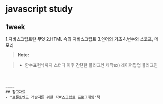 javascript study
================

1week  
-------------------
1.자바스크립트란 무엇
2.HTML 속의 자바스크립트
3.언어의 기초
4.변수와 스코프, 메모리

	

> **Note:**

> - 함수표현식까지 스터디 이후 간단한 플러그인 제작ex) 레이어팝업 플러그인

```

	

====
## 참고자료
- "프론트엔드 개발자를 위한 자바스크립트 프로그래밍"책

	
	     
